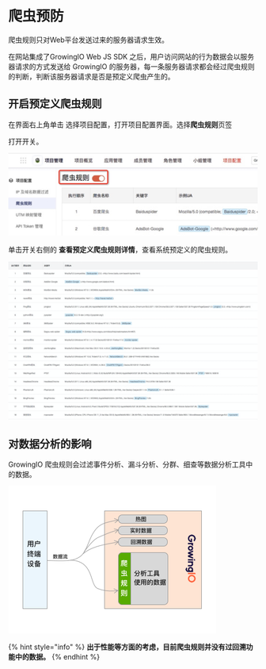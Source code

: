 # 爬虫预防

爬虫规则只对Web平台发送过来的服务器请求生效。

在网站集成了GrowingIO Web JS SDK 之后，用户访问网站的行为数据会以服务器请求的方式发送给 GrowingIO 的服务器，每一条服务器请求都会经过爬虫规则的判断，判断该服务器请求是否是预定义爬虫产生的。

## 开启预定义爬虫规则

在界面右上角单击  选择项目配置，打开项目配置界面。选择**爬虫规则**页签

打开开关。

![](../../../.gitbook/assets/image%20%28112%29.png)

单击开关右侧的 **查看预定义爬虫规则详情**，查看系统预定义的爬虫规则。

![](../../../.gitbook/assets/image%20%28111%29.png)

## 对数据分析的影响

GrowingIO 爬虫规则会过滤事件分析、漏斗分析、分群、细查等数据分析工具中的数据。

![](../../../.gitbook/assets/e7-88-ac-e8-99-ab-e8-a7-84-e5-88-99-e7-94-9f-e6-95-88-e5-9b-be.png)

{% hint style="info" %}
**出于性能等方面的考虑，目前爬虫规则并没有过回溯功能中的数据。**
{% endhint %}

​  



